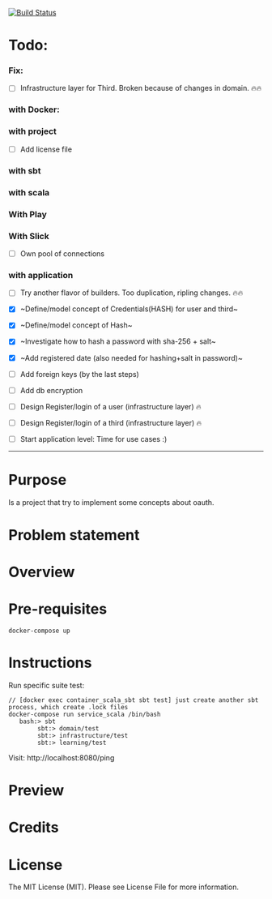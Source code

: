 
[![Build Status](https://travis-ci.org/tatitati/oauth_play.svg?branch=master)](https://travis-ci.org/tatitati/oauth_play)


# Todo:

### Fix:
- [ ] Infrastructure layer for Third. Broken because of changes in domain. :fire::fire:

### with Docker: 

### with project
- [ ] Add license file

### with sbt


### with scala

### With Play


### With Slick
- [ ] Own pool of connections


### with application
- [ ] Try another flavor of builders. Too duplication, ripling changes. :fire::fire:
- [x] ~Define/model concept of Credentials(HASH) for user and third~
- [x] ~Define/model concept of Hash~
- [x] ~Investigate how to hash a password with sha-256 + salt~
- [x] ~Add registered date (also needed for hashing+salt in password)~
- [ ] Add foreign keys (by the last steps)
- [ ] Add db encryption
- [ ] Design Register/login of a user (infrastructure layer) :fire:
- [ ] Design Register/login of a third (infrastructure layer) :fire:
- [ ] Start application level: Time for use cases :)


----



# Purpose

Is a project that try to implement some concepts about oauth.

# Problem statement


# Overview


# Pre-requisites

```
docker-compose up
```

# Instructions

Run specific suite test:


```
// [docker exec container_scala_sbt sbt test] just create another sbt process, which create .lock files
docker-compose run service_scala /bin/bash 
   bash:> sbt
        sbt:> domain/test
        sbt:> infrastructure/test
        sbt:> learning/test
```
Visit: http://localhost:8080/ping

# Preview


# Credits

# License

The MIT License (MIT). Please see License File for more information.
 



